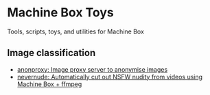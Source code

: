 # Machine Box Toys

Tools, scripts, toys, and utilities for Machine Box

## Image classification

* [anonproxy: Image proxy server to anonymise images](/machinebox/toys/tree/master/anonproxy)
* [nevernude: Automatically cut out NSFW nudity from videos using Machine Box + ffmpeg](/machinebox/toys/tree/master/nevernude)

